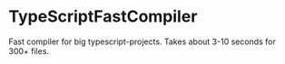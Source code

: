 TypeScriptFastCompiler
======================

Fast compiler for big typescript-projects. Takes about 3-10 seconds for 300+ files.
